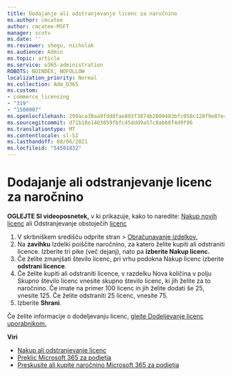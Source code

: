 ```yaml
---
title: Dodajanje ali odstranjevanje licenc za naročnino
ms.author: cmcatee
author: cmcatee-MSFT
manager: scotv
ms.date: ''
ms.reviewer: shegu, nicholak
ms.audience: Admin
ms.topic: article
ms.service: o365-administration
ROBOTS: NOINDEX, NOFOLLOW
localization_priority: Normal
ms.collection: Adm_O365
ms.custom:
- commerce_licensing
- "319"
- "1500007"
ms.openlocfilehash: 299aca30aa9fdd8fae803f3874b2600483bfc058c128f9e87e4898a69f4505c3
ms.sourcegitcommit: d71b18e1403859fbfc45ddd9a57c8ab68f4d9f96
ms.translationtype: MT
ms.contentlocale: sl-SI
ms.lasthandoff: 08/06/2021
ms.locfileid: "54501832"
---
```

# <a name="add-or-remove-licenses-for-your-subscription"></a>Dodajanje ali odstranjevanje licenc za naročnino

**OGLEJTE SI videoposnetek,** v ki prikazuje, kako to naredite: [Nakup novih licenc](https://go.microsoft.com/fwlink/p/?linkid=2154857) ali Odstranjevanje obstoječih [licenc](https://go.microsoft.com/fwlink/p/?linkid=2154938)

1. V skrbniškem središču odprite stran  >  [Obračunavanje izdelkov.](https://go.microsoft.com/fwlink/p/?linkid=842054)
2. Na **zavihku** Izdelki poiščite naročnino, za katero želite kupiti ali odstraniti licence. Izberite tri pike (več dejanj), nato pa **izberite Nakup licenc.**
3. Če želite zmanjšati število licenc, pri vrhu podokna Nakup licenc izberite **odstrani licence**. 
4. Če želite kupiti ali  odstraniti licence,  v razdelku Nova količina v polju Skupno število licenc vnesite skupno število licenc, ki jih želite za to naročnino. Če imate na primer 100 licenc in jih želite dodati še 25, vnesite 125. Če želite odstraniti 25 licenc, vnesite 75.
5. Izberite **Shrani**.

Če želite informacije o dodeljevanju licenc, [glejte Dodeljevanje licenc uporabnikom.](/microsoft-365/admin/manage/assign-licenses-to-users)

**Viri**
  
- [Nakup ali odstranjevanje licenc](/microsoft-365/commerce/licenses/buy-licenses)
- [Preklic Microsoft 365 za podjetja](/microsoft-365/commerce/subscriptions/cancel-your-subscription)
- [Preskusite ali kupite naročnino Microsoft 365 za podjetja](/microsoft-365/commerce/try-or-buy-microsoft-365)